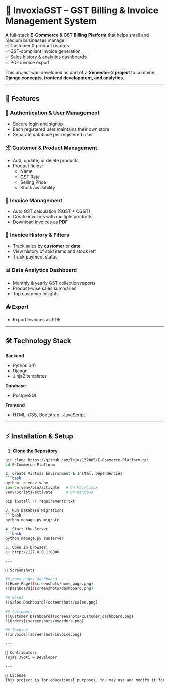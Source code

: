 # 🧾 InvoxiaGST – GST Billing & Invoice Management System  

A full-stack **E-Commerce & GST Billing Platform** that helps small and medium businesses manage:  
✅ Customer & product records  
✅ GST-compliant invoice generation  
✅ Sales history & analytics dashboards  
✅ PDF invoice export  

This project was developed as part of a **Semester-2 project** to combine **Django concepts, frontend development, and analytics**.  

---

## 🚀 Features  

### 🔐 Authentication & User Management  
- Secure login and signup  
- Each registered user maintains their own store  
- Separate database per registered user  

### 📦 Customer & Product Management  
- Add, update, or delete products  
- Product fields:  
  - Name  
  - GST Rate  
  - Selling Price  
  - Stock availability  

### 🧾 Invoice Management  
- Auto GST calculation (SGST + CGST)  
- Create invoices with multiple products  
- Download invoices as **PDF**  

### 📜 Invoice History & Filters  
- Track sales by **customer** or **date**  
- View history of sold items and stock left  
- Track payment status  

### 📊 Data Analytics Dashboard  
- Monthly & yearly GST collection reports  
- Product-wise sales summaries  
- Top customer insights  

### 📤 Export  
- Export invoices as PDF  

---

## 🛠️ Technology Stack  

**Backend**  
- Python 3.11  
- Django 
- Jinja2 templates  

**Database**
- PostgreSQL

**Frontend**  
- HTML, CSS, Bootstrap , JavaScript 
 

---

## ⚡ Installation & Setup  

1. **Clone the Repository**  
```bash
git clone https://github.com/Tejas132005/E-Commerce-Platform.git
cd E-Commerce-Platform

2. Create Virtual Environment & Install Dependencies
```bash
python -m venv venv
source venv/bin/activate   # On Mac/Linux
venv\Scripts\activate      # On Windows

pip install -r requirements.txt

3. Run Database Migrations
```bash
python manage.py migrate

4. Start the Server
```bash
python manage.py runserver

5. Open in browser:
👉 http://127.0.0.1:8000

---

📸 Screenshots

## home page/ dashboard
![Home Page](screenshots/home_page.png)  
![Dashboard](screenshots/dashboard.png)

## Sales
![Sales Dashboard](screenshots/sales.png)

## Customers 
![Customer Dashboard](screenshots/customer_dashboard.png)
![Orders](screenshots/myorders.png)

## Invoice 
![Invoice](screenshot/Invoice.png)

---

👥 Contributors
Tejas Jyoti – Developer

---

📜 License
This project is for educational purposes. You may use and modify it for learning.
